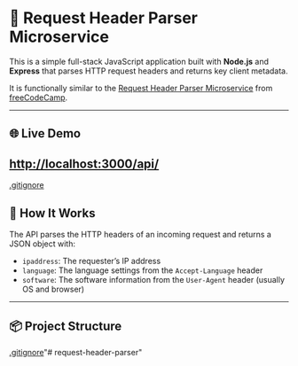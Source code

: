 # 📡 Request Header Parser Microservice

This is a simple full-stack JavaScript application built with **Node.js** and **Express** that parses HTTP request headers and returns key client metadata.

It is functionally similar to the [Request Header Parser Microservice](https://request-header-parser-microservice.freecodecamp.rocks/) from [freeCodeCamp](https://www.freecodecamp.org/).

---

## 🌐 Live Demo

[http://localhost:3000/api/](http://localhost:3000/api/)
---
[.gitignore](.gitignore)
## 🧠 How It Works

The API parses the HTTP headers of an incoming request and returns a JSON object with:

- `ipaddress`: The requester’s IP address
- `language`: The language settings from the `Accept-Language` header
- `software`: The software information from the `User-Agent` header (usually OS and browser)

---

## 📦 Project Structure

[.gitignore](.gitignore)"# request-header-parser" 
